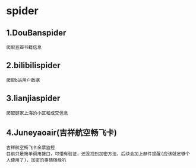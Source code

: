 # spider

## 1.DouBanspider
    爬取豆瓣书籍信息
## 2.bilibilispider
    爬取b站用户数据
## 3.lianjiaspider
    爬取链家上海的小区和成交信息
## 4.Juneyaoair(吉祥航空畅飞卡)
    吉祥航空畅飞卡余票监控
    目前只是简单调用接口，可惜有验证，还没找到加密方法，后续会加上邮件提醒(应该就足够个人使用了)，加密的事情随缘叭
